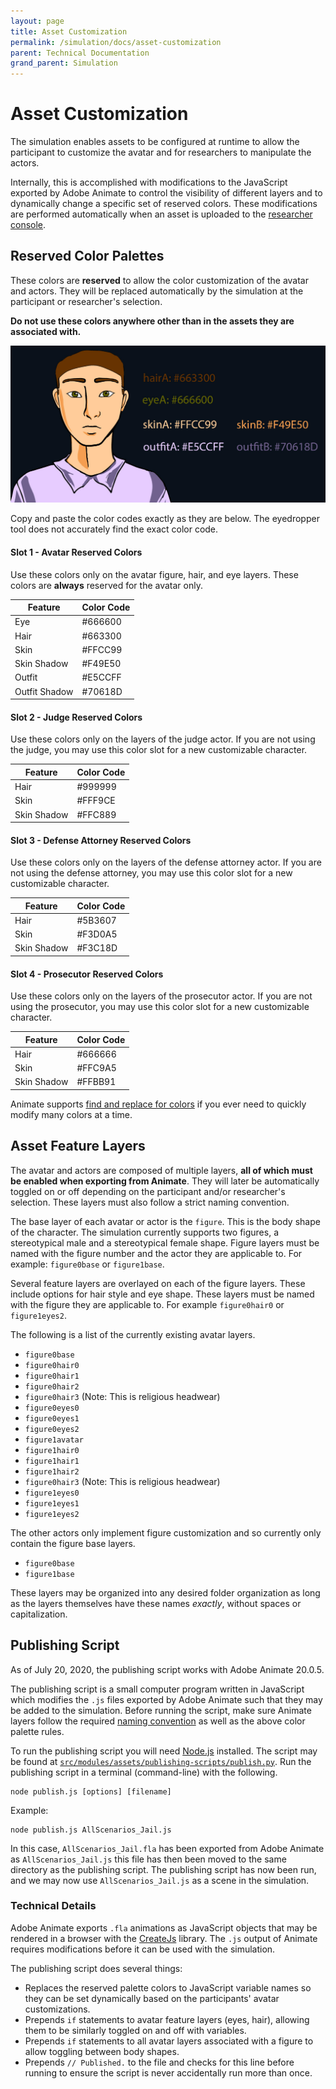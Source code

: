 ```yaml
---
layout: page
title: Asset Customization
permalink: /simulation/docs/asset-customization
parent: Technical Documentation
grand_parent: Simulation
---
```

# Asset Customization

The simulation enables assets to be configured at runtime to allow the participant to customize the avatar and for researchers to manipulate the actors.

Internally, this is accomplished with modifications to the JavaScript exported by Adobe Animate to control the visibility of different layers and to dynamically change a specific set of reserved colors. These modifications are performed automatically when an asset is uploaded to the [researcher console](/console).

## Reserved Color Palettes

These colors are **reserved** to allow the color customization of the avatar and actors. They will be replaced automatically by the simulation at the participant or researcher's selection.

**Do not use these colors anywhere other than in the assets they are associated with.**

<img src="/img/palettization.png">

Copy and paste the color codes exactly as they are below. The eyedropper tool does not accurately find the exact color code.

#### Slot 1 - Avatar Reserved Colors

Use these colors only on the avatar figure, hair, and eye layers. These colors are __always__ reserved for the avatar only.

| Feature | Color Code |
| --- | --- |
| Eye | #666600 |
| Hair | #663300 |
| Skin | #FFCC99 |
| Skin Shadow | #F49E50 |
| Outfit | #E5CCFF |
| Outfit Shadow | #70618D |

#### Slot 2 - Judge Reserved Colors

Use these colors only on the layers of the judge actor. If you are not using the judge, you may use this color slot for a new customizable character.

| Feature | Color Code |
| --- | --- |
| Hair | #999999 |
| Skin | #FFF9CE |
| Skin Shadow | #FFC889 |

#### Slot 3 - Defense Attorney Reserved Colors

Use these colors only on the layers of the defense attorney actor. If you are not using the defense attorney, you may use this color slot for a new customizable character.

| Feature | Color Code |
| --- | --- |
| Hair | #5B3607 |
| Skin | #F3D0A5 |
| Skin Shadow | #F3C18D |

#### Slot 4 - Prosecutor Reserved Colors

Use these colors only on the layers of the prosecutor actor. If you are not using the prosecutor, you may use this color slot for a new customizable character.

| Feature | Color Code |
| --- | --- |
| Hair | #666666 |
| Skin | #FFC9A5 |
| Skin Shadow | #FFBB91 |

 Animate supports [find and replace for colors](https://helpx.adobe.com/au/animate/using/find-replace.html#find_and_replace_colors) if you ever need to quickly modify many colors at a time.

## Asset Feature Layers

The avatar and actors are composed of multiple layers, __all of which must be enabled when exporting from Animate__. They will later be automatically toggled on or off depending on the participant and/or researcher's selection. These layers must also follow a strict naming convention.

The base layer of each avatar or actor is the `figure`. This is the body shape of the character. The simulation currently supports two figures, a stereotypical male and a stereotypical female shape. Figure layers must be named with the figure number and the actor they are applicable to. For example: `figure0base` or `figure1base`.

Several feature layers are overlayed on each of the figure layers. These include options for hair style and eye shape. These layers must be named with the figure they are applicable to. For example `figure0hair0` or `figure1eyes2`.

The following is a list of the currently existing avatar layers.

* `figure0base`
* `figure0hair0`
* `figure0hair1`
* `figure0hair2`
* `figure0hair3` (Note: This is religious headwear)
* `figure0eyes0`
* `figure0eyes1`
* `figure0eyes2`
* `figure1avatar`
* `figure1hair0`
* `figure1hair1`
* `figure1hair2`
* `figure0hair3` (Note: This is religious headwear)
* `figure1eyes0`
* `figure1eyes1`
* `figure1eyes2`

The other actors only implement figure customization and so currently only contain the figure base layers.

* `figure0base`
* `figure1base`

These layers may be organized into any desired folder organization as long as the layers themselves have these names _exactly_, without spaces or capitalization.

## Publishing Script

As of July 20, 2020, the publishing script works with Adobe Animate 20.0.5.

The publishing script is a small computer program written in JavaScript which modifies the `.js` files exported by Adobe Animate such that they may be added to the simulation. Before running the script, make sure Animate layers follow the required [naming convention](/simulation/docs/art-documentation) as well as the above color palette rules.

To run the publishing script you will need [Node.js](https://nodejs.org/en/) installed. The script may be found at [`src/modules/assets/publishing-scripts/publish.py`](https://github.com/Plea-Justice/simulation-assets/blob/master/publish.js). Run the publishing script in a terminal (command-line) with the following.

```
node publish.js [options] [filename]
```

Example:

```
node publish.js AllScenarios_Jail.js
```

In this case, `AllScenarios_Jail.fla` has been exported from Adobe Animate as `AllScenarios_Jail.js` this file has then been moved to the same directory as the publishing script. The publishing script has now been run, and we may now use `AllScenarios_Jail.js` as a scene in the simulation.

### Technical Details

Adobe Animate exports `.fla` animations as JavaScript objects that may be rendered in a browser with the [CreateJs](https://createjs.com/) library. The `.js` output of Animate requires modifications before it can be used with the simulation.

The publishing script does several things:

* Replaces the reserved palette colors to JavaScript variable names so they can be set dynamically based on the participants' avatar customizations.
* Prepends `if` statements to avatar feature layers (eyes, hair), allowing them to be similarly toggled on and off with variables.
* Prepends `if` statements to all avatar layers associated with a figure to allow toggling between body shapes.
* Prepends `// Published.` to the file and checks for this line before running to ensure the script is never accidentally run more than once.